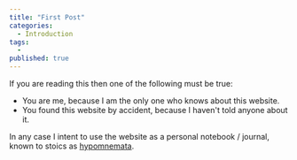```yaml
---
title: "First Post"
categories:
  - Introduction
tags:
  - 
published: true
---
```


If you are reading this then one of the following must be true:
- You are me, because I am the only one who knows about this website.
- You found this website by accident, because I haven't told anyone about it.

In any case I intent to use the website as a personal notebook / journal, known to stoics as [hypomnemata](https://www.wisegeek.com/what-are-hypomnemata.htm#).